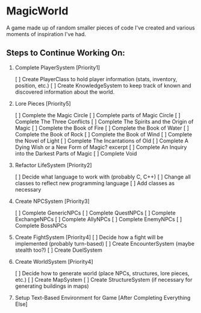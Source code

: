 # MagicWorld

A game made up of random smaller pieces of code I've created and various moments of inspiration I've had.

## Steps to Continue Working On:

1. Complete PlayerSystem [Priority1]

    [ ] Create PlayerClass to hold player information (stats, inventory, position, etc.)
    [ ] Create KnowledgeSystem to keep track of known and discovered information about the world.

2. Lore Pieces [Priority5]

    [ ] Complete the Magic Circle
        [ ] Complete parts of Magic Circle
        [ ] Complete The Three Conflicts
        [ ] Complete The Spirits and the Origin of Magic
    [ ] Complete the Book of Fire
    [ ] Complete the Book of Water
    [ ] Complete the Book of Rock
    [ ] Complete the Book of Wind
    [ ] Complete the Novel of Light
    [ ] Complete The Incantations of Old
    [ ] Complete A Dying Wish or a New Form of Magic? excerpt
    [ ] Complete An Inquiry into the Darkest Parts of Magic
    [ ] Complete Void

3. Refactor LifeSystem [Priority2]

    [ ] Decide what language to work with (probably C, C++)
    [ ] Change all classes to reflect new programming language
    [ ] Add classes as necessary

4. Create NPCSystem [Priority3]

    [ ] Complete GenericNPCs
    [ ] Complete QuestNPCs
    [ ] Complete ExchangeNPCs
    [ ] Complete AllyNPCs
    [ ] Complete EnemyNPCs
    [ ] Complete BossNPCs

5. Create FightSystem [Priority4]
    [ ] Decide how a fight will be implemented (probably turn-based)
    [ ] Create EncounterSystem (maybe stealth too?)
    [ ] Create DuelSystem

6. Create WorldSystem [Priority4]

    [ ] Decide how to generate world (place NPCs, structures, lore pieces, etc.)
    [ ] Create MapSystem
    [ ] Create StructureSystem (if necessary for generating buildings in maps)
    
7. Setup Text-Based Environment for Game [After Completing Everything Else]

